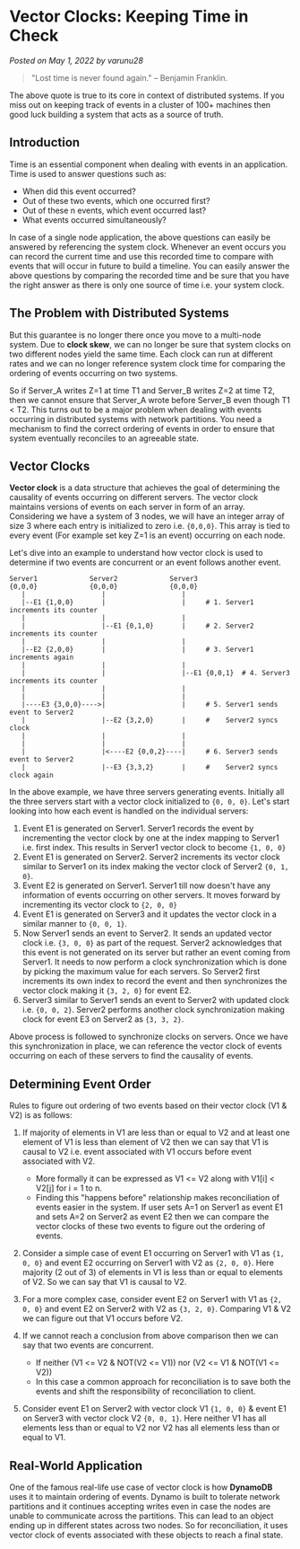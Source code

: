 # Vector Clocks: Keeping Time in Check

*Posted on May 1, 2022 by varunu28*

> "Lost time is never found again." – Benjamin Franklin.

The above quote is true to its core in context of distributed systems. If you miss out on keeping track of events in a cluster of 100+ machines then good luck building a system that acts as a source of truth.

## Introduction

Time is an essential component when dealing with events in an application. Time is used to answer questions such as:

- When did this event occurred?
- Out of these two events, which one occurred first?
- Out of these n events, which event occurred last?
- What events occurred simultaneously?

In case of a single node application, the above questions can easily be answered by referencing the system clock. Whenever an event occurs you can record the current time and use this recorded time to compare with events that will occur in future to build a timeline. You can easily answer the above questions by comparing the recorded time and be sure that you have the right answer as there is only one source of time i.e. your system clock.

## The Problem with Distributed Systems

But this guarantee is no longer there once you move to a multi-node system. Due to **clock skew**, we can no longer be sure that system clocks on two different nodes yield the same time. Each clock can run at different rates and we can no longer reference system clock time for comparing the ordering of events occurring on two systems. 

So if Server_A writes Z=1 at time T1 and Server_B writes Z=2 at time T2, then we cannot ensure that Server_A wrote before Server_B even though T1 < T2. This turns out to be a major problem when dealing with events occurring in distributed systems with network partitions. You need a mechanism to find the correct ordering of events in order to ensure that system eventually reconciles to an agreeable state.

## Vector Clocks

**Vector clock** is a data structure that achieves the goal of determining the causality of events occurring on different servers. The vector clock maintains versions of events on each server in form of an array. Considering we have a system of 3 nodes, we will have an integer array of size 3 where each entry is initialized to zero i.e. `{0,0,0}`. This array is tied to every event (For example set key Z=1 is an event) occurring on each node.

Let's dive into an example to understand how vector clock is used to determine if two events are concurrent or an event follows another event.

```
Server1             Server2             Server3
{0,0,0}             {0,0,0}             {0,0,0}
   |                   |                   |
   |--E1 {1,0,0}       |                   |     # 1. Server1 increments its counter
   |                   |                   |
   |                   |--E1 {0,1,0}       |     # 2. Server2 increments its counter
   |                   |                   |
   |--E2 {2,0,0}       |                   |     # 3. Server1 increments again
   |                   |                   |
   |                   |                   |--E1 {0,0,1}  # 4. Server3 increments its counter
   |                   |                   |
   |                   |                   |
   |----E3 {3,0,0}---->|                   |     # 5. Server1 sends event to Server2
   |                   |--E2 {3,2,0}       |     #    Server2 syncs clock
   |                   |                   |
   |                   |                   |
   |                   |<----E2 {0,0,2}----|     # 6. Server3 sends event to Server2
   |                   |--E3 {3,3,2}       |     #    Server2 syncs clock again
```

In the above example, we have three servers generating events. Initially all the three servers start with a vector clock initialized to `{0, 0, 0}`. Let's start looking into how each event is handled on the individual servers:

1. Event E1 is generated on Server1. Server1 records the event by incrementing the vector clock by one at the index mapping to Server1 i.e. first index. This results in Server1 vector clock to become `{1, 0, 0}`
2. Event E1 is generated on Server2. Server2 increments its vector clock similar to Server1 on its index making the vector clock of Server2 `{0, 1, 0}`.
3. Event E2 is generated on Server1. Server1 till now doesn't have any information of events occurring on other servers. It moves forward by incrementing its vector clock to `{2, 0, 0}`
4. Event E1 is generated on Server3 and it updates the vector clock in a similar manner to `{0, 0, 1}`.
5. Now Server1 sends an event to Server2. It sends an updated vector clock i.e. `{3, 0, 0}` as part of the request. Server2 acknowledges that this event is not generated on its server but rather an event coming from Server1. It needs to now perform a clock synchronization which is done by picking the maximum value for each servers. So Server2 first increments its own index to record the event and then synchronizes the vector clock making it `{3, 2, 0}` for event E2.
6. Server3 similar to Server1 sends an event to Server2 with updated clock i.e. `{0, 0, 2}`. Server2 performs another clock synchronization making clock for event E3 on Server2 as `{3, 3, 2}`.

Above process is followed to synchronize clocks on servers. Once we have this synchronization in place, we can reference the vector clock of events occurring on each of these servers to find the causality of events.

## Determining Event Order

Rules to figure out ordering of two events based on their vector clock (V1 & V2) is as follows:

1. If majority of elements in V1 are less than or equal to V2 and at least one element of V1 is less than element of V2 then we can say that V1 is causal to V2 i.e. event associated with V1 occurs before event associated with V2.
   - More formally it can be expressed as V1 <= V2 along with V1[i] < V2[j] for i = 1 to n.
   - Finding this "happens before" relationship makes reconciliation of events easier in the system. If user sets A=1 on Server1 as event E1 and sets A=2 on Server2 as event E2 then we can compare the vector clocks of these two events to figure out the ordering of events.

2. Consider a simple case of event E1 occurring on Server1 with V1 as `{1, 0, 0}` and event E2 occurring on Server1 with V2 as `{2, 0, 0}`. Here majority (2 out of 3) of elements in V1 is less than or equal to elements of V2. So we can say that V1 is causal to V2.

3. For a more complex case, consider event E2 on Server1 with V1 as `{2, 0, 0}` and event E2 on Server2 with V2 as `{3, 2, 0}`. Comparing V1 & V2 we can figure out that V1 occurs before V2.

4. If we cannot reach a conclusion from above comparison then we can say that two events are concurrent.
   - If neither (V1 <= V2 & NOT(V2 <= V1)) nor (V2 <= V1 & NOT(V1 <= V2))
   - In this case a common approach for reconciliation is to save both the events and shift the responsibility of reconciliation to client.

5. Consider event E1 on Server2 with vector clock V1 `{1, 0, 0}` & event E1 on Server3 with vector clock V2 `{0, 0, 1}`. Here neither V1 has all elements less than or equal to V2 nor V2 has all elements less than or equal to V1.

## Real-World Application

One of the famous real-life use case of vector clock is how **DynamoDB** uses it to maintain ordering of events. Dynamo is built to tolerate network partitions and it continues accepting writes even in case the nodes are unable to communicate across the partitions. This can lead to an object ending up in different states across two nodes. So for reconciliation, it uses vector clock of events associated with these objects to reach a final state.
